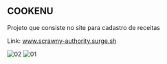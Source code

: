 ## COOKENU

Projeto que consiste no site para cadastro de receitas<br>

Link: www.scrawny-authority.surge.sh


![02](https://user-images.githubusercontent.com/87208591/146596391-5eee7931-e40a-43f0-984f-113ce881ee38.png)
![01](https://user-images.githubusercontent.com/87208591/146596403-4b648808-153a-4449-8866-b42e1988a5c6.png)

